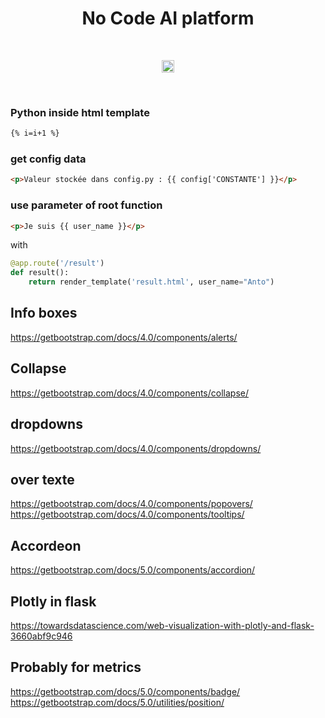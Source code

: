 <h1 align="center">No Code AI platform</h1>

<br/>

<p align="center">
	<a href="https://no-code-ai-platform.herokuapp.com"><img src="https://img.shields.io/badge/Heroku-430098?style=for-the-badge&logo=heroku&logoColor=white" height="20"/></a>
	<p/>
<br/>


### Python inside html template
```html
{% i=i+1 %}
```

### get config data
```html
<p>Valeur stockée dans config.py : {{ config['CONSTANTE'] }}</p>
```

### use parameter of root function
```html
<p>Je suis {{ user_name }}</p>
```

with
```py
@app.route('/result')
def result():
    return render_template('result.html', user_name="Anto")
```



## Info boxes
https://getbootstrap.com/docs/4.0/components/alerts/


## Collapse
https://getbootstrap.com/docs/4.0/components/collapse/


## dropdowns
https://getbootstrap.com/docs/4.0/components/dropdowns/


## over texte
https://getbootstrap.com/docs/4.0/components/popovers/
https://getbootstrap.com/docs/4.0/components/tooltips/

## Accordeon
https://getbootstrap.com/docs/5.0/components/accordion/

## Plotly in flask
https://towardsdatascience.com/web-visualization-with-plotly-and-flask-3660abf9c946

## Probably for metrics
https://getbootstrap.com/docs/5.0/components/badge/
https://getbootstrap.com/docs/5.0/utilities/position/